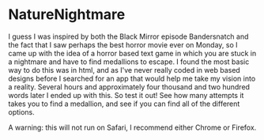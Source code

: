 # NatureNightmare

I guess I was inspired by both the Black Mirror episode Bandersnatch and the fact that I saw perhaps the best horror movie ever on Monday, so I came up with the idea of a horror based text game in which you are stuck in a nightmare and have to find medallions to escape.
I found the most basic way to do this was in html, and as I've never really coded in web based designs before I searched for an app that would help me take my vision into a reality. Several hours and approximately four thousand and two hundred words later I ended up with this.
So test it out! See how many attempts it takes you to find a medallion, and see if you can find all of the different options.

A warning: this will not run on Safari, I recommend either Chrome or Firefox.
